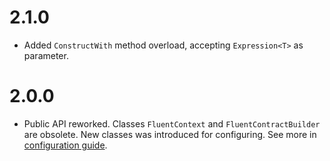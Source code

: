 # 2.1.0
* Added `ConstructWith` method overload, accepting `Expression<T>` as parameter.

# 2.0.0
* Public API reworked. Classes `FluentContext` and `FluentContractBuilder` are obsolete. New classes was introduced for configuring. See more in [configuration guide](Configuring.md).
